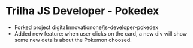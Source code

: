 # Trilha JS Developer - Pokedex

- Forked project digitalinnovationone/js-developer-pokedex
- Added new feature: when user clicks on the card, a new div will show some new details about the Pokemon choosed. 
